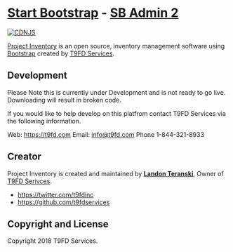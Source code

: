 # [Start Bootstrap](http://startbootstrap.com/) - [SB Admin 2](http://startbootstrap.com/template-overviews/sb-admin-2/)
[![CDNJS](https://img.shields.io/cdnjs/v/startbootstrap-sb-admin-2.svg)](https://cdnjs.com/libraries/startbootstrap-sb-admin-2)

[Project Inventory](https:t9fd.com) is an open source, inventory management software using [Bootstrap](http://getbootstrap.com/) created by [T9FD Services](https:t9fd.com).

## Development

Please Note this is currently under Development and is not ready to go live. Downloading will result in broken code.

If you would like to help develop on this platfrom contact T9FD Services via the following information.

Web: https://t9fd.com
Email: info@t9fd.com
Phone 1-844-321-8933

## Creator

Project Inventory is created and maintained by **[Landon Teranski](https://t9fd.com/)**, Owner of [T9FD Serivces](https:t9fd.com).

* https://twitter.com/t9fdinc
* https://github.com/t9fdservices

## Copyright and License

Copyright 2018 T9FD Services.
